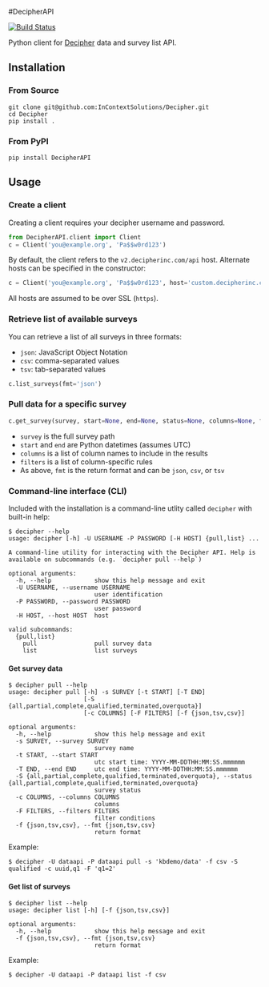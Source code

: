 #DecipherAPI

[![Build Status](https://api.shippable.com/projects/540e6d593479c5ea8f9e4335/badge?branchName=master)](https://app.shippable.com/projects/540e6d593479c5ea8f9e4335/builds/latest)

Python client for [Decipher](https://www.decipherinc.com) data and survey list API.

## Installation

### From Source

    git clone git@github.com:InContextSolutions/Decipher.git
    cd Decipher
    pip install .
    
### From PyPI

    pip install DecipherAPI

## Usage

### Create a client

Creating a client requires your decipher username and password.

```python
from DecipherAPI.client import Client
c = Client('you@example.org', 'Pa$$w0rd123')
```

By default, the client refers to the `v2.decipherinc.com/api` host. Alternate hosts can be specified in the constructor:

```python
c = Client('you@example.org', 'Pa$$w0rd123', host='custom.decipherinc.com/api')
```

All hosts are assumed to be over SSL (`https`).

### Retrieve list of available surveys

You can retrieve a list of all surveys in three formats:

- `json`: JavaScript Object Notation
- `csv`: comma-separated values
- `tsv`: tab-separated values

```python
c.list_surveys(fmt='json')
```

### Pull data for a specific survey

```python
c.get_survey(survey, start=None, end=None, status=None, columns=None, filters=None, fmt='json')
```

- `survey` is the full survey path
- `start` and `end` are Python datetimes (assumes UTC)
- `columns` is a list of column names to include in the results
- `filters` is a list of column-specific rules
- As above, `fmt` is the return format and can be `json`, `csv`, or `tsv`

### Command-line interface (CLI)

Included with the installation is a command-line utlity called `decipher` with built-in help:

```shell
$ decipher --help
usage: decipher [-h] -U USERNAME -P PASSWORD [-H HOST] {pull,list} ...

A command-line utility for interacting with the Decipher API. Help is
available on subcommands (e.g. `decipher pull --help`)

optional arguments:
  -h, --help            show this help message and exit
  -U USERNAME, --username USERNAME
                        user identification
  -P PASSWORD, --password PASSWORD
                        user password
  -H HOST, --host HOST  host

valid subcommands:
  {pull,list}
    pull                pull survey data
    list                list surveys
```

#### Get survey data

```shell
$ decipher pull --help
usage: decipher pull [-h] -s SURVEY [-t START] [-T END]
                     [-S {all,partial,complete,qualified,terminated,overquota}]
                     [-c COLUMNS] [-F FILTERS] [-f {json,tsv,csv}]

optional arguments:
  -h, --help            show this help message and exit
  -s SURVEY, --survey SURVEY
                        survey name
  -t START, --start START
                        utc start time: YYYY-MM-DDTHH:MM:SS.mmmmmm
  -T END, --end END     utc end time: YYYY-MM-DDTHH:MM:SS.mmmmmm
  -S {all,partial,complete,qualified,terminated,overquota}, --status {all,partial,complete,qualified,terminated,overquota}
                        survey status
  -c COLUMNS, --columns COLUMNS
                        columns
  -F FILTERS, --filters FILTERS
                        filter conditions
  -f {json,tsv,csv}, --fmt {json,tsv,csv}
                        return format
```

Example:

```shell
$ decipher -U dataapi -P dataapi pull -s 'kbdemo/data' -f csv -S qualified -c uuid,q1 -F 'q1=2'
```

#### Get list of surveys

```shell
$ decipher list --help
usage: decipher list [-h] [-f {json,tsv,csv}]

optional arguments:
  -h, --help            show this help message and exit
  -f {json,tsv,csv}, --fmt {json,tsv,csv}
                        return format
```

Example:

```shell
$ decipher -U dataapi -P dataapi list -f csv
```
